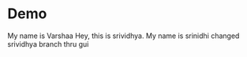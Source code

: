 # Demo
My name is Varshaa
Hey, this is srividhya.
My name is srinidhi
changed srividhya branch thru gui
